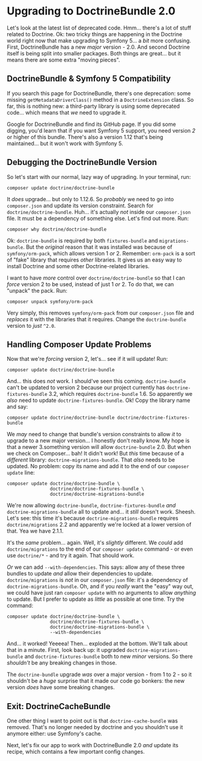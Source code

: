 # Upgrading to DoctrineBundle 2.0

Let's look at the latest list of deprecated code. Hmm... there's a lot of stuff
related to Doctrine. Ok: two tricky things are happening in the Doctrine world
right now that make upgrading to Symfony 5... a *bit* more confusing. First,
DoctrineBundle has a new *major* version - 2.0. And second Doctrine itself is
being split into smaller packages. Both things are great... but it means there
are some extra "moving pieces".

## DoctrineBundle & Symfony 5 Compatibility

If you search this page for DoctrineBundle, there's one deprecation: some missing
`getMetadataDriverClass()` method in a `DoctrineExtension` class. So far, this
is nothing new: a third-party library is using some deprecated code... which means
that *we* need to upgrade it.

Google for DoctrineBundle and find its GitHub page. If you did some digging, you'd
learn that if you want Symfony 5 support, you need version *2* or higher of this
bundle. There's also a version 1.12 that's being maintained... but it won't work
with Symfony 5.

## Debugging the DoctrineBundle Version

So let's start with our normal, lazy way of upgrading. In your terminal, run:

```terminal
composer update doctrine/doctrine-bundle
```

It *does* upgrade... but only to 1.12.6. So *probably* we need to go into
`composer.json` and update its version constraint. Search for
`doctrine/doctrine-bundle`. Huh... it's actually *not* inside our `composer.json`
file. It must be a dependency of something else. Let's find out more. Run:

```terminal
composer why doctrine/doctrine-bundle
```

Ok: `doctrine-bundle` is required by both `fixtures-bundle` and `migrations-bundle`.
But the *original* reason that it was installed was because of `symfony/orm-pack`,
which allows version 1 *or* 2. Remember: `orm-pack` is a sort of "fake" library
that requires *other* libraries. It gives us an easy way to install Doctrine and
some other Doctrine-related libraries.

I want to have *more* control over `doctrine/doctrine-bundle` so that I can
*force* version 2 to be used, instead of just 1 *or* 2. To do that, we can "unpack"
the pack. Run:

```terminal
composer unpack symfony/orm-pack
```

Very simply, this removes `symfony/orm-pack` from our `composer.json` file and
*replaces* it with the libraries that it requires. Change the `doctrine-bundle`
version to *just* `^2.0`.

## Handling Composer Update Problems

Now that we're *forcing* version 2, let's... see if it will update! Run:

```terminal
composer update doctrine/doctrine-bundle
```

And... this does *not* work. I should've seen this coming. `doctrine-bundle`
can't be updated to version 2 because our project currently has
`doctrine-fixtures-bundle` 3.2, which requires `doctrine-bundle` 1.6. So apparently
we *also* need to update `doctrine-fixtures-bundle`. Ok! Copy the library name
and say:

```terminal
composer update doctrine/doctrine-bundle doctrine/doctrine-fixtures-bundle
```

We *may* need to change that bundle's version constraints to allow *it* to upgrade
to a new major version... I honestly don't really know. My hope is that a
newer 3.something version will allow `doctrine-bundle` 2.0. But when we check
on Composer... bah! It didn't work! But *this* time because of a *different* library:
`doctrine-migrations-bundle`. That *also* needs to be updated. No problem: copy
its name and add it to the end of our `composer update` line:

```terminal-silent
composer update doctrine/doctrine-bundle \
				doctrine/doctrine-fixtures-bundle \
                doctrine/doctrine-migrations-bundle
```

We're now allowing `doctrine-bundle`, `doctrine-fixtures-bundle` *and*
`doctrine-migrations-bundle` all to update and... it *still* doesn't work. Sheesh.
Let's see: this time it's because `doctrine-migrations-bundle` requires
`doctrine/migrations` 2.2 and apparently we're locked at a lower version of
that. Yea we have 2.1.1.

It's the *same* problem... again. Well, it's *slightly* different. We *could*
add `doctrine/migrations` to the end of our `composer update` command - or even
use `doctrine/*` - and try it again. That should work.

*Or* we can add `--with-dependencies`. This says: allow any of these three bundles
to update *and* allow their dependencies to update. `doctrine/migrations` is
*not* in our `composer.json` file: it's a dependency of `doctrine-migrations-bundle`.
Oh, and if you *really* want the "easy" way out, we could have just ran
`composer update` with no arguments to allow *anything* to update. But I prefer to
update as *little* as possible at one time. Try the command:

```terminal-silent
composer update doctrine/doctrine-bundle \
				doctrine/doctrine-fixtures-bundle \
                doctrine/doctrine-migrations-bundle \
                --with-dependencies
```

And... it worked! Yeeeea! Then... exploded at the bottom. We'll talk about that
in a minute. First, look back up: it upgraded `doctrine-migrations-bundle` and
`doctrine-fixtures-bundle` both to new *minor* versions. So there *shouldn't* be
any breaking changes in those.

The `doctrine-bundle` upgrade *was* over a major version - from 1 to 2 - so it
shouldn't be a *huge* surprise that it made our code go bonkers: the new version
*does* have some breaking changes.

## Exit: DoctrineCacheBundle

One other thing I want to point out is that `doctrine-cache-bundle` was removed.
That's no longer needed by doctrine and you shouldn't use it anymore either: use
Symfony's cache.

Next, let's fix our app to work with DoctrineBundle 2.0 *and* update its recipe,
which contains a few important config changes.

